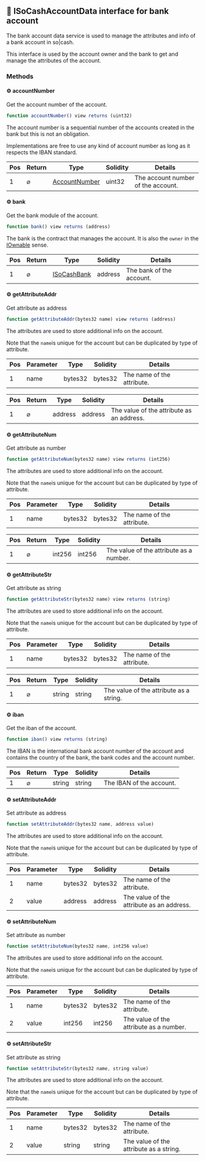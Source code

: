 ## 📜 ISoCashAccountData interface for bank account

The bank account data service is used to manage the attributes and info of a bank account in so|cash.

This interface is used by the account owner and the bank to get and manage the attributes of the account.

### Methods

#### ⚙️ __accountNumber__
Get the account number of the account.

```js
function accountNumber() view returns (uint32)
```
The account number is a sequential number of the accounts created in the bank but this is not an obligation. 

Implementations are free to use any kind of account number as long as it respects the IBAN standard.

| Pos | Return | Type | Solidity | Details |
| --- | --- | --- | --- | --- |
|1 | ⌀ | [AccountNumber](./api-t-AccountNumber.md) | uint32 | The account number of the account. |


#### ⚙️ __bank__
Get the bank module of the account.

```js
function bank() view returns (address)
```
The bank is the contract that manages the account. It is also the `owner` in the [IOwnable](./api-IOwnable) sense.

| Pos | Return | Type | Solidity | Details |
| --- | --- | --- | --- | --- |
|1 | ⌀ | [ISoCashBank](./api-t-ISoCashBank.md) | address | The bank of the account. |


#### ⚙️ __getAttributeAddr__
Get attribute as address

```js
function getAttributeAddr(bytes32 name) view returns (address)
```
The attributes are used to store additional info on the account. 

Note that the `name`is unique for the account but can be duplicated by type of attribute.

| Pos | Parameter | Type | Solidity | Details |
| --- | --- | --- | --- | --- |
|1 | name | bytes32 | bytes32 | The name of the attribute. |


| Pos | Return | Type | Solidity | Details |
| --- | --- | --- | --- | --- |
|1 | ⌀ | address | address | The value of the attribute as an address. |


#### ⚙️ __getAttributeNum__
Get attribute as number

```js
function getAttributeNum(bytes32 name) view returns (int256)
```
The attributes are used to store additional info on the account. 

Note that the `name`is unique for the account but can be duplicated by type of attribute.

| Pos | Parameter | Type | Solidity | Details |
| --- | --- | --- | --- | --- |
|1 | name | bytes32 | bytes32 | The name of the attribute. |


| Pos | Return | Type | Solidity | Details |
| --- | --- | --- | --- | --- |
|1 | ⌀ | int256 | int256 | The value of the attribute as a number. |


#### ⚙️ __getAttributeStr__
Get attribute as string

```js
function getAttributeStr(bytes32 name) view returns (string)
```
The attributes are used to store additional info on the account. 

Note that the `name`is unique for the account but can be duplicated by type of attribute.

| Pos | Parameter | Type | Solidity | Details |
| --- | --- | --- | --- | --- |
|1 | name | bytes32 | bytes32 | The name of the attribute. |


| Pos | Return | Type | Solidity | Details |
| --- | --- | --- | --- | --- |
|1 | ⌀ | string | string | The value of the attribute as a string. |


#### ⚙️ __iban__
Get the iban of the account.

```js
function iban() view returns (string)
```
The IBAN is the international bank account number of the account and contains the country of the bank, the bank codes and the account number.

| Pos | Return | Type | Solidity | Details |
| --- | --- | --- | --- | --- |
|1 | ⌀ | string | string | The IBAN of the account. |


#### ⚙️ __setAttributeAddr__
Set attribute as address

```js
function setAttributeAddr(bytes32 name, address value)
```
The attributes are used to store additional info on the account. 

Note that the `name`is unique for the account but can be duplicated by type of attribute.

| Pos | Parameter | Type | Solidity | Details |
| --- | --- | --- | --- | --- |
|1 | name | bytes32 | bytes32 | The name of the attribute. |
|2 | value | address | address | The value of the attribute as an address. |


#### ⚙️ __setAttributeNum__
Set attribute as number

```js
function setAttributeNum(bytes32 name, int256 value)
```
The attributes are used to store additional info on the account. 

Note that the `name`is unique for the account but can be duplicated by type of attribute.

| Pos | Parameter | Type | Solidity | Details |
| --- | --- | --- | --- | --- |
|1 | name | bytes32 | bytes32 | The name of the attribute. |
|2 | value | int256 | int256 | The value of the attribute as a number. |


#### ⚙️ __setAttributeStr__
Set attribute as string

```js
function setAttributeStr(bytes32 name, string value)
```
The attributes are used to store additional info on the account. 

Note that the `name`is unique for the account but can be duplicated by type of attribute.

| Pos | Parameter | Type | Solidity | Details |
| --- | --- | --- | --- | --- |
|1 | name | bytes32 | bytes32 | The name of the attribute. |
|2 | value | string | string | The value of the attribute as a string. |


